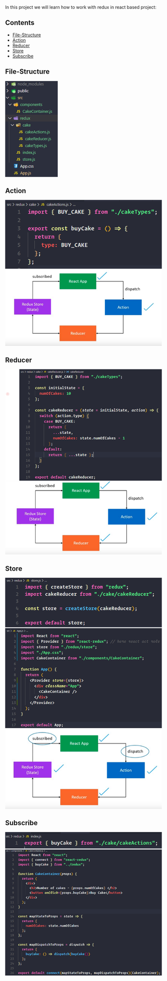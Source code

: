 In this project we will learn how to work with redux in react based project:
## Contents
- [File-Structure](#file-structure)
- [Action](#action)
- [Reducer](#reducer)
- [Store](#store)
- [Subscribe](#subscribe)

## File-Structure

![](images/01.png)

## Action

![](images/02.png)
![](images/03.png)

## Reducer

![](images/04.png)
![](images/05.png)

## Store

![](images/06.png)
![](images/07.png)
![](images/08.png)

## Subscribe

![](images/09.png)
![](images/10.png)
